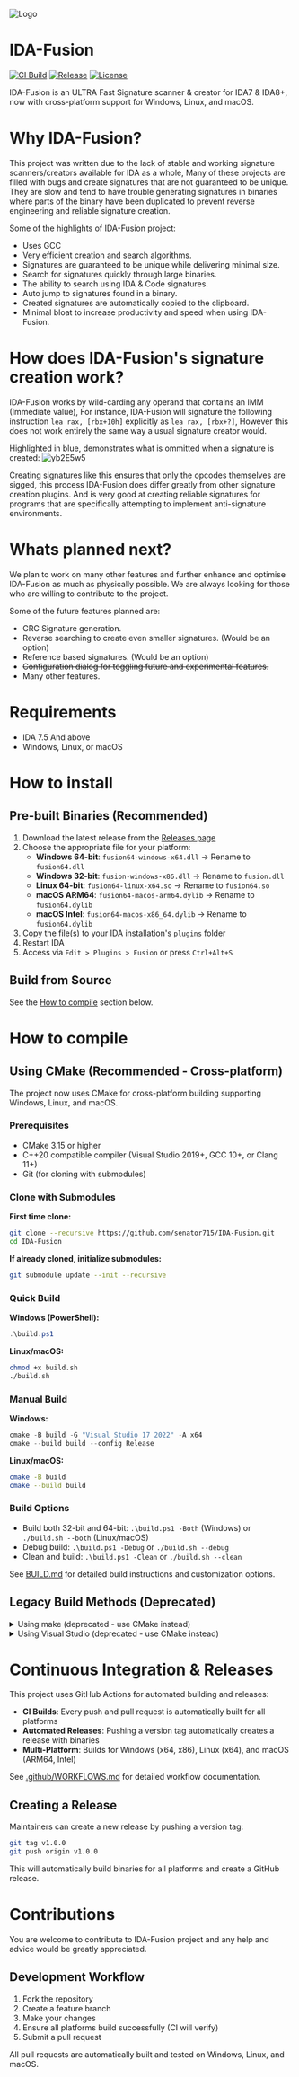 ![Logo](https://user-images.githubusercontent.com/89423559/170590973-86a0c0dd-2052-49a6-bf03-b2178754c3f6.png)

# IDA-Fusion

[![CI Build](https://github.com/senator715/IDA-Fusion/actions/workflows/ci.yml/badge.svg)](https://github.com/senator715/IDA-Fusion/actions/workflows/ci.yml)
[![Release](https://github.com/senator715/IDA-Fusion/actions/workflows/release.yml/badge.svg)](https://github.com/senator715/IDA-Fusion/actions/workflows/release.yml)
[![License](https://img.shields.io/github/license/senator715/IDA-Fusion)](LICENSE)

IDA-Fusion is an ULTRA Fast Signature scanner & creator for IDA7 & IDA8+, now with cross-platform support for Windows, Linux, and macOS.

# Why IDA-Fusion?
This project was written due to the lack of stable and working signature scanners/creators available for IDA as a whole, Many of these projects are filled with bugs and create signatures that are not guaranteed to be unique. They are slow and tend to have trouble generating signatures in binaries where parts of the binary have been duplicated to prevent reverse engineering and reliable signature creation.

Some of the highlights of IDA-Fusion project:
- Uses GCC
- Very efficient creation and search algorithms.
- Signatures are guaranteed to be unique while delivering minimal size.
- Search for signatures quickly through large binaries.
- The ability to search using IDA & Code signatures.
- Auto jump to signatures found in a binary.
- Created signatures are automatically copied to the clipboard.
- Minimal bloat to increase productivity and speed when using IDA-Fusion.

# How does IDA-Fusion's signature creation work?
IDA-Fusion works by wild-carding any operand that contains an IMM (Immediate value), For instance, IDA-Fusion will signature the following instruction `lea rax, [rbx+10h]` explicitly as `lea rax, [rbx+?]`, However this does not work entirely the same way a usual signature creator would.

Highlighted in blue, demonstrates what is ommitted when a signature is created:
![yb2E5w5](https://user-images.githubusercontent.com/89423559/170587870-133ff3c1-e95a-4a20-a9ca-deb1390cbd40.png)

Creating signatures like this ensures that only the opcodes themselves are sigged, this process IDA-Fusion does differ greatly from other signature creation plugins. And is very good at creating reliable signatures for programs that are specifically attempting to implement anti-signature environments.

# Whats planned next?
We plan to work on many other features and further enhance and optimise IDA-Fusion as much as physically possible. We are always looking for those who are willing to contribute to the project.

Some of the future features planned are:
- CRC Signature generation.
- Reverse searching to create even smaller signatures. (Would be an option)
- Reference based signatures. (Would be an option)
- ~~Configuration dialog for toggling future and experimental features.~~
- Many other features.

# Requirements
- IDA 7.5 And above
- Windows, Linux, or macOS

# How to install

## Pre-built Binaries (Recommended)

1. Download the latest release from the [Releases page](https://github.com/senator715/IDA-Fusion/releases)
2. Choose the appropriate file for your platform:
   - **Windows 64-bit**: `fusion64-windows-x64.dll` → Rename to `fusion64.dll`
   - **Windows 32-bit**: `fusion-windows-x86.dll` → Rename to `fusion.dll`
   - **Linux 64-bit**: `fusion64-linux-x64.so` → Rename to `fusion64.so`
   - **macOS ARM64**: `fusion64-macos-arm64.dylib` → Rename to `fusion64.dylib`
   - **macOS Intel**: `fusion64-macos-x86_64.dylib` → Rename to `fusion64.dylib`
3. Copy the file(s) to your IDA installation's `plugins` folder
4. Restart IDA
5. Access via `Edit > Plugins > Fusion` or press `Ctrl+Alt+S`

## Build from Source

See the [How to compile](#how-to-compile) section below.

# How to compile

## Using CMake (Recommended - Cross-platform)
The project now uses CMake for cross-platform building supporting Windows, Linux, and macOS.

### Prerequisites
- CMake 3.15 or higher
- C++20 compatible compiler (Visual Studio 2019+, GCC 10+, or Clang 11+)
- Git (for cloning with submodules)

### Clone with Submodules

**First time clone:**
```bash
git clone --recursive https://github.com/senator715/IDA-Fusion.git
cd IDA-Fusion
```

**If already cloned, initialize submodules:**
```bash
git submodule update --init --recursive
```

### Quick Build

**Windows (PowerShell):**
```powershell
.\build.ps1
```

**Linux/macOS:**
```bash
chmod +x build.sh
./build.sh
```

### Manual Build

**Windows:**
```powershell
cmake -B build -G "Visual Studio 17 2022" -A x64
cmake --build build --config Release
```

**Linux/macOS:**
```bash
cmake -B build
cmake --build build
```

### Build Options
- Build both 32-bit and 64-bit: `.\build.ps1 -Both` (Windows) or `./build.sh --both` (Linux/macOS)
- Debug build: `.\build.ps1 -Debug` or `./build.sh --debug`
- Clean and build: `.\build.ps1 -Clean` or `./build.sh --clean`

See [BUILD.md](BUILD.md) for detailed build instructions and customization options.

## Legacy Build Methods (Deprecated)

<details>
<summary>Using make (deprecated - use CMake instead)</summary>

1. Download GCC (Preferably MSYS2)
2. Drag your IDA's `idasdk7.x.zip` contents into the `sdk` folder in IDA-Fusion
3. To avoid confusion, it is advisable to modify the copy directories in the following files: `compile32.bat` and `compile64.bat`
4. To compile IDA-Fusion for x86 & x64 IDA. run `compile.bat`
</details>

<details>
<summary>Using Visual Studio (deprecated - use CMake instead)</summary>

**Initial support cannot compile for x86 and has not been tested for IDA SDK versions lower to 9.0!**
1. Drag your IDA's `idasdk90.7z` contents into the `sdk` folder in IDA-Fusion
2. Set platform to x64 and compile
3. Compiled files will be written to the `out` folder
</details>

# Continuous Integration & Releases

This project uses GitHub Actions for automated building and releases:

- **CI Builds**: Every push and pull request is automatically built for all platforms
- **Automated Releases**: Pushing a version tag automatically creates a release with binaries
- **Multi-Platform**: Builds for Windows (x64, x86), Linux (x64), and macOS (ARM64, Intel)

See [.github/WORKFLOWS.md](.github/WORKFLOWS.md) for detailed workflow documentation.

## Creating a Release

Maintainers can create a new release by pushing a version tag:

```bash
git tag v1.0.0
git push origin v1.0.0
```

This will automatically build binaries for all platforms and create a GitHub release.

# Contributions

You are welcome to contribute to IDA-Fusion project and any help and advice would be greatly appreciated.

## Development Workflow

1. Fork the repository
2. Create a feature branch
3. Make your changes
4. Ensure all platforms build successfully (CI will verify)
5. Submit a pull request

All pull requests are automatically built and tested on Windows, Linux, and macOS.

